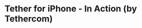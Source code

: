 <!--
id: 19022258135
link: http://tumblr.atmos.org/post/19022258135/tether-for-iphone-in-action-by-tethercom
slug: tether-for-iphone-in-action-by-tethercom
date: Fri Mar 09 2012 14:51:20 GMT-0800 (PST)
publish: 2012-03-09
tags: 
title: Tether for iPhone - In Action (by Tethercom)
-->


Tether for iPhone - In Action (by Tethercom)
============================================



